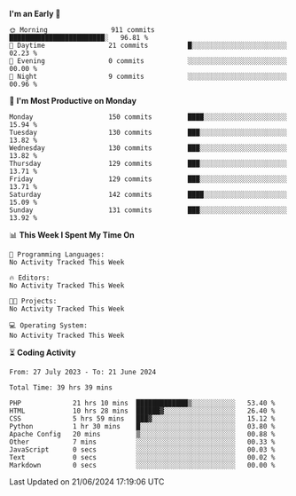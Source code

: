 
<!--START_SECTION:week-->
**I'm an Early 🐤** 

```text
🌞 Morning                911 commits         ████████████████████████░   96.81 % 
🌆 Daytime                21 commits          █░░░░░░░░░░░░░░░░░░░░░░░░   02.23 % 
🌃 Evening                0 commits           ░░░░░░░░░░░░░░░░░░░░░░░░░   00.00 % 
🌙 Night                  9 commits           ░░░░░░░░░░░░░░░░░░░░░░░░░   00.96 % 
```
📅 **I'm Most Productive on Monday** 

```text
Monday                   150 commits         ████░░░░░░░░░░░░░░░░░░░░░   15.94 % 
Tuesday                  130 commits         ███░░░░░░░░░░░░░░░░░░░░░░   13.82 % 
Wednesday                130 commits         ███░░░░░░░░░░░░░░░░░░░░░░   13.82 % 
Thursday                 129 commits         ███░░░░░░░░░░░░░░░░░░░░░░   13.71 % 
Friday                   129 commits         ███░░░░░░░░░░░░░░░░░░░░░░   13.71 % 
Saturday                 142 commits         ████░░░░░░░░░░░░░░░░░░░░░   15.09 % 
Sunday                   131 commits         ███░░░░░░░░░░░░░░░░░░░░░░   13.92 % 
```


📊 **This Week I Spent My Time On** 

```text
💬 Programming Languages: 
No Activity Tracked This Week

🔥 Editors: 
No Activity Tracked This Week

🐱‍💻 Projects: 
No Activity Tracked This Week

💻 Operating System: 
No Activity Tracked This Week
```


<!--END_SECTION:week-->

⏳ **Coding Activity**

<!--START_SECTION:alltime-->

```text
From: 27 July 2023 - To: 21 June 2024

Total Time: 39 hrs 39 mins

PHP             21 hrs 10 mins  █████████████▒░░░░░░░░░░░   53.40 %
HTML            10 hrs 28 mins  ██████▓░░░░░░░░░░░░░░░░░░   26.40 %
CSS             5 hrs 59 mins   ███▓░░░░░░░░░░░░░░░░░░░░░   15.12 %
Python          1 hr 30 mins    █░░░░░░░░░░░░░░░░░░░░░░░░   03.80 %
Apache Config   20 mins         ▒░░░░░░░░░░░░░░░░░░░░░░░░   00.88 %
Other           7 mins          ░░░░░░░░░░░░░░░░░░░░░░░░░   00.33 %
JavaScript      0 secs          ░░░░░░░░░░░░░░░░░░░░░░░░░   00.03 %
Text            0 secs          ░░░░░░░░░░░░░░░░░░░░░░░░░   00.02 %
Markdown        0 secs          ░░░░░░░░░░░░░░░░░░░░░░░░░   00.00 %
```

<!--END_SECTION:alltime-->
<!--START_SECTION:date-->

 Last Updated on 21/06/2024 17:19:06 UTC
<!--END_SECTION:date-->
